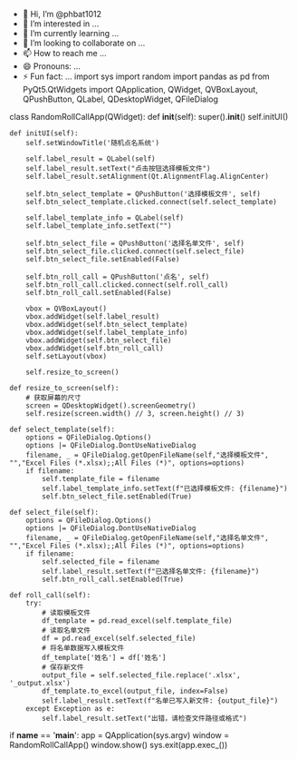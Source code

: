 - 👋 Hi, I’m @phbat1012
- 👀 I’m interested in ...
- 🌱 I’m currently learning ...
- 💞️ I’m looking to collaborate on ...
- 📫 How to reach me ...
- 😄 Pronouns: ...
- ⚡ Fun fact: ...
import sys
import random
import pandas as pd
from PyQt5.QtWidgets import QApplication, QWidget, QVBoxLayout, QPushButton, QLabel, QDesktopWidget, QFileDialog

class RandomRollCallApp(QWidget):
    def __init__(self):
        super().__init__()
        self.initUI()

    def initUI(self):
        self.setWindowTitle('随机点名系统')

        self.label_result = QLabel(self)
        self.label_result.setText("点击按钮选择模板文件")
        self.label_result.setAlignment(Qt.AlignmentFlag.AlignCenter)

        self.btn_select_template = QPushButton('选择模板文件', self)
        self.btn_select_template.clicked.connect(self.select_template)

        self.label_template_info = QLabel(self)
        self.label_template_info.setText("")

        self.btn_select_file = QPushButton('选择名单文件', self)
        self.btn_select_file.clicked.connect(self.select_file)
        self.btn_select_file.setEnabled(False)

        self.btn_roll_call = QPushButton('点名', self)
        self.btn_roll_call.clicked.connect(self.roll_call)
        self.btn_roll_call.setEnabled(False)

        vbox = QVBoxLayout()
        vbox.addWidget(self.label_result)
        vbox.addWidget(self.btn_select_template)
        vbox.addWidget(self.label_template_info)
        vbox.addWidget(self.btn_select_file)
        vbox.addWidget(self.btn_roll_call)
        self.setLayout(vbox)

        self.resize_to_screen()

    def resize_to_screen(self):
        # 获取屏幕的尺寸
        screen = QDesktopWidget().screenGeometry()
        self.resize(screen.width() // 3, screen.height() // 3)

    def select_template(self):
        options = QFileDialog.Options()
        options |= QFileDialog.DontUseNativeDialog
        filename, _ = QFileDialog.getOpenFileName(self,"选择模板文件", "","Excel Files (*.xlsx);;All Files (*)", options=options)
        if filename:
            self.template_file = filename
            self.label_template_info.setText(f"已选择模板文件: {filename}")
            self.btn_select_file.setEnabled(True)

    def select_file(self):
        options = QFileDialog.Options()
        options |= QFileDialog.DontUseNativeDialog
        filename, _ = QFileDialog.getOpenFileName(self,"选择名单文件", "","Excel Files (*.xlsx);;All Files (*)", options=options)
        if filename:
            self.selected_file = filename
            self.label_result.setText(f"已选择名单文件: {filename}")
            self.btn_roll_call.setEnabled(True)

    def roll_call(self):
        try:
            # 读取模板文件
            df_template = pd.read_excel(self.template_file)
            # 读取名单文件
            df = pd.read_excel(self.selected_file)
            # 将名单数据写入模板文件
            df_template['姓名'] = df['姓名']
            # 保存新文件
            output_file = self.selected_file.replace('.xlsx', '_output.xlsx')
            df_template.to_excel(output_file, index=False)
            self.label_result.setText(f"名单已写入新文件: {output_file}")
        except Exception as e:
            self.label_result.setText("出错，请检查文件路径或格式")

if __name__ == '__main__':
    app = QApplication(sys.argv)
    window = RandomRollCallApp()
    window.show()
    sys.exit(app.exec_())

<!---
phbat1012/phbat1012 is a ✨ special ✨ repository because its `README.md` (this file) appears on your GitHub profile.
You can click the Preview link to take a look at your changes.
--->
